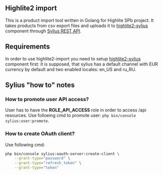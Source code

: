 ## Highlite2 import
This is a product import tool written in Golang for Highlite SPb project. It takes products from csv export
files and uploads it to [highlite2-sylius](https://github.com/oliosinter/highlite2-sylius) component through
[Sylius REST API](http://docs.sylius.com/en/latest/api/index.html).

## Requirements
In order to use highlite2-import you need to setup [highlite2-sylius](https://github.com/oliosinter/highlite2-sylius)
component first: it is supposed, that sylius has a default channel with EUR currency by default and two enabled
locales: en_US and ru_RU. 


## Sylius "how to" notes

### How to promote user API access?
User has to have the **ROLE_API_ACCESS** role in order to access /api resources. Use folloeing cmd to promote user:
`php bin/console sylius:user:promote`.

### How to create OAuth client?
Use following cmd:
```bash
php bin/console sylius:oauth-server:create-client \
    --grant-type="password" \
    --grant-type="refresh_token" \
    --grant-type="token"
```

